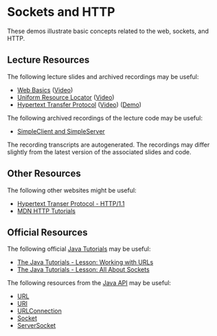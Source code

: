 Sockets and HTTP
=================================================

These demos illustrate basic concepts related to the web, sockets, and HTTP.

## Lecture Resources ##

The following lecture slides and archived recordings may be useful:

  - [Web Basics](https://docs.google.com/presentation/d/e/2PACX-1vQyx-0sbMzXbqWjoKW9fEIoLMgvO42cIT4m04nxRx1LYK7F_0nNjN4Vy1jptzaQFlWazEXL97UBkgex/pub?start=false&loop=false&delayms=3000) ([Video](https://usfca.hosted.panopto.com/Panopto/Pages/Viewer.aspx?id=8e402979-8beb-4dc9-a82f-afd801860e7e))
  - [Uniform Resource Locator](https://docs.google.com/presentation/d/e/2PACX-1vSho31BZkNLMgEujPcWbKmqNG2ZY9hhYvZOgsqGdE52vTD_VRKos10FLVkcNV3v1Y1SFPlkSbkNAwn8/pub?start=false&loop=false&delayms=3000) ([Video](https://usfca.hosted.panopto.com/Panopto/Pages/Viewer.aspx?id=1c4fa5b2-33a5-42ac-9dee-afd90032ff16))
  - [Hypertext Transfer Protocol](https://docs.google.com/presentation/d/e/2PACX-1vRFNQNP4jwQk9p7BrrPkTKiUMOJteNJ99MPodgafcvGoYib8s_T83PuSRyOEs2WE8EhB8nNAXR1op91/pub?start=false&loop=false&delayms=3000) ([Video](https://usfca.hosted.panopto.com/Panopto/Pages/Viewer.aspx?id=86cdb762-93f5-49ae-b2ba-afd90162eabd)) ([Demo](https://usfca.hosted.panopto.com/Panopto/Pages/Viewer.aspx?id=b91f50d7-d002-47c3-a290-afd90162eae1))

The following archived recordings of the lecture code may be useful:

  - [SimpleClient and SimpleServer](https://usfca.hosted.panopto.com/Panopto/Pages/Viewer.aspx?id=0b5eb8b1-009d-4b39-a9c1-afdc000b8098)

The recording transcripts are autogenerated. The recordings may differ slightly from the latest version of the associated slides and code.

## Other Resources ##

The following other websites might be useful:

- [Hypertext Transer Protocol - HTTP/1.1](https://tools.ietf.org/html/rfc2616)
- [MDN HTTP Tutorials](https://developer.mozilla.org/en-US/docs/Web/HTTP)

## Official Resources ##

The following official [Java Tutorials](http://docs.oracle.com/javase/tutorial/index.html) may be useful:

  - [The Java Tutorials - Lesson: Working with URLs](https://docs.oracle.com/javase/tutorial/networking/urls/index.html)
  - [The Java Tutorials - Lesson: All About Sockets](https://docs.oracle.com/javase/tutorial/networking/sockets/index.html)

The following resources from the [Java API](https://docs.oracle.com/en/java/javase/17/docs/api/index.html) may be useful:

  - [URL](https://docs.oracle.com/en/java/javase/17/docs/api/java.base/java/net/URL.html)
  - [URI](https://docs.oracle.com/en/java/javase/17/docs/api/java.base/java/net/URI.html)
  - [URLConnection](https://docs.oracle.com/en/java/javase/17/docs/api/java.base/java/net/URLConnection.html)
  - [Socket](https://docs.oracle.com/en/java/javase/17/docs/api/java.base/java/net/Socket.html)
  - [ServerSocket](https://docs.oracle.com/en/java/javase/17/docs/api/java.base/java/net/ServerSocket.html)
